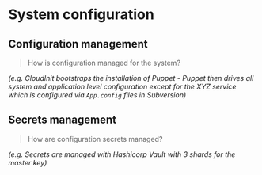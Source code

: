 # System configuration

## Configuration management

> How is configuration managed for the system?

_(e.g. CloudInit bootstraps the installation of Puppet - Puppet then drives all system and application level configuration except for the XYZ service which is configured via `App.config` files in Subversion)_

## Secrets management

> How are configuration secrets managed?

_(e.g. Secrets are managed with Hashicorp Vault with 3 shards for the master key)_
